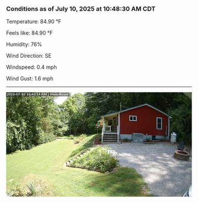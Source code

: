 ### Conditions as of July 10, 2025 at 10:48:30 AM CDT 

Temperature: 84.90 &deg;F

Feels like: 84.90 &deg;F

Humidity: 76%

Wind Direction: SE

Windspeed: 0.4 mph

Wind Gust: 1.6 mph

---

<img src="./images/latest.jpeg"/>

